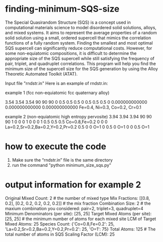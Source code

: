 # finding-minimum-SQS-size
The Special Quasirandom Structure (SQS) is a concept used in computational materials science to model disordered solid solutions, alloys, and mixed systems. It aims to represent the average properties of a random solid solution using a small, ordered supercell that mimics the correlation functions of a fully random system. Finding the smallest and most optimal SQS supercell can significantly reduce computational costs. However, for some non-equiatomic compositions, it is difficult to determine the appropriate size of the SQS supercell while still satisfying the frequency of pair, triplet, and quadruplet correlations. 
This program will help you find the minimum size of the supercell size for the SQS generation by using the Alloy Theoretic Automated Toolkit (ATAT). 

Input file "rndstr.in" 
Here is an example of rndstr.in: 

example 1 (fcc non-equiatomic fcc quaternary alloy)

3.54 3.54 3.54  90 90 90
0 0.5 0.5
0.5 0 0.5
0.5 0.5 0
0.000000000000   0.000000000000   0.000000000000 Fe=0.4, Ni=0.3, Co=0.2, Cr=0.1  

example 2 (non-equiatomic high entropy pervosite)
3.94 3.94 3.94 90 90 90
1 0 0
0 1 0
0 0 1
0.5 0.5 0.5 Co=0.8,Fe=0.2
0 0 0 La=0.2,Sr=0.2,Ba=0.2,Y=0.2,Pr=0.2
0.5 0 0 O=1
0 0.5 0 O=1
0 0 0.5 O=1

# how to execute the code

1. Make sure the “rndstr.in” file is the same directory
2. run the command "python minimum_size_sqs.py"

# output information for example 2
Original Mixed Count: 2                                              # the number of mixed type
Mix Fractions: [[0.8, 0.2], [0.2, 0.2, 0.2, 0.2, 0.2]]             # the mix fraction
Combination Size: 2                                               # the maxium combination you considered: pair=2, triplet=3, quadruplet=4
Minimum Denominators (per site): [25, 25] 
Target Mixed Atoms (per site): [25, 25]                                   # the minimum number of atoms for each mixed site
LCM of Target Mixed Atoms: 25
Species Count: {'Co=0.8,Fe=0.2': 25, 'La=0.2,Sr=0.2,Ba=0.2,Y=0.2,Pr=0.2': 25, 'O=1': 75}
Total Atoms: 125                                                         # The total number of atoms in SQS
Scaling Factor (LCM): 25
